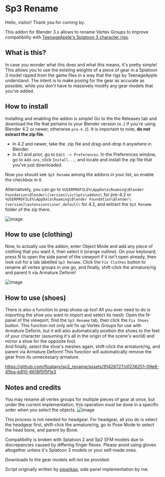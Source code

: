 # Sp3 Rename
Hello, visitor! Thank you for coming by.

This addon for Blender 3.x allows to rename Vertex Groups to improve compatibility with [TeenageApple's Splatoon 3 character rigs](https://drive.google.com/drive/folders/1GwLTJGT2E3OAJ-XYV2HEyACjJc2gBjaK).

## What is this?
In case you wonder what this does and what this means, it's pretty simple! This allows you to use the existing weights of a piece of gear in a Splatoon 3 model ripped from the game files in a way that the rigs by TeenageApple understand. The intent is to make posing for the gear as accurate as possible, while you don't have to massively modify any gear models that you've added. 

## How to install

Installing and enabling the addon is simple! Go to the the Releases tab and download the file that pertains to your Blender version (`4.2` if you're using Blender 4.2 or newer, otherwise `pre-4.2`). It is important to note, __do not extract the zip file__.
- In 4.2 and newer, take the .zip file and drag-and-drop it anywhere in Blender.
- In 4.1 and prior, go to `Edit -> Preferences`. In the Preferences window, go to `Add-ons`, click `Install...`, and locate and install the zip file that you've just downloaded.

Now you should see `Sp3 Rename` among the addons in your list, so enable the checkbox in it.

Alternatively, you can go to `%USERPROFILE%\AppData\Roaming\Blender Foundation\Blender\[version]\scripts\addons\` for pre-4.2 or `%USERPROFILE%\AppData\Roaming\Blender Foundation\Blender\[version]\extensions\user_default\` for 4.2, and extract the `Sp3 Rename` folder of the zip there.

![image](https://github.com/user-attachments/assets/29da5796-c06d-4335-bd2c-c71cf05f976a)


## How to use (clothing)

Now, to actually use the addon, enter Object Mode and add any piece of clothing that you want it, then select it (orange outline). On your keyboard, press N to open the side panel of the viewport if it isn't open already, then look out for a tab labelled `Sp3 Rename`. Click the `Fix Clothes` button to rename all vertex groups in one go, and finally, shift-click the armature/rig and parent it via Armature Deform!

![image](https://github.com/user-attachments/assets/be9cc8bb-83e3-495b-9410-9fea159a3e36)


## How to use (shoes)

There is also a function to prep shoes up too! All you ever need to do is importing the shoe you want to import and select its mesh. Open the N-panel of the viewport, find the `Sp3 Rename` tab, then click the `Fix Shoes` button.
This function not only will fix up Vertex Groups for use with Armature Deform, but it will also automatically position the shoes to the feet of your character (assuming it's all in the origin of the scene's world) and mirror a shoe for the opposite foot.  
And finally, select the shoe's meshes again, shift-click the armature/rig, and parent via Armature Deform! This function will automatically remove the gear from its unnecessary armature.

https://github.com/floatayy/sp3_rename/assets/91428727/d1236251-09e8-45ba-b810-6618f5f5f1e3

## Notes and credits

You may rename all vertex groups for multiple pieces of gear at once, but under the current implementation, this operation must be done in a specific order when you select the objects.
![image](https://github.com/user-attachments/assets/fa5d5236-b902-42bb-9c54-da76a1a6c65a)

This process is not needed for headgear. For headgear, all you do is select the headgear first, shift-click the armature/rig, go to Pose Mode to select the head bone, and parent by Bone.

Compatibility is broken with Splatoon 2 and Sp2 SFM models due to discrepancies caused by differing finger flexes. Please avoid using gloves altogether unless it's Splatoon 3 models or your self-made ones. 

Downloads to the gear models will not be provided.

Script originally written by [piparkaq](https://bsky.app/profile/bankara.ink), side panel implementation by me.
